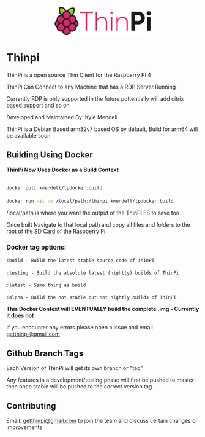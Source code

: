 <div align="center">
<br><img height="50%" width="50%" src="assets/logo/logo-colors@2x.png"></img>
</div>

# Thinpi

ThinPi is a open source Thin Client for the Raspberry Pi 4

ThinPi Can Connect to any Machine that has a RDP Server Running 

Currently RDP is only supported in the future pottentially will add citrix based support and so on

Developed and Maintained By: Kyle Mendell

ThinPi is a Debian Based arm32v7 based OS by default, Build for arm64 will be available soon

## Building Using Docker

**ThinPi Now Uses Docker as a Build Context**

```bash

docker pull kmendell/tpdocker:build

docker run -it -v /local/path:/thinpi kmendell/tpdocker:build

```

/local/path is where you want the output of the ThinPi FS to save too 

Once built Navigate to that local path and copy all files and folders to the root of the SD Card of the Raspberry Pi

### Docker tag options:

```
:build - Build the latest stable source code of ThinPi

:testing - Build the absolute latest (nightly) builds of ThinPi

:latest - Same thing as build

:alpha - Build the not stable but not nightly builds of ThinPi
```

**This Docker Context will EVENTUALLY build the complete .img - Currently it does not**

If you encounter any errors please open a issue and email getthinpi@gmail.com

## Github Branch Tags

Each Version of ThinPi will get its own branch or "tag"

Any features in a development/testing phase will first be pushed to master then once stable will be pushed to the correct version tag

## Contributing

Email: getthinpi@gmail.com to join the team and discuss certain changes or improvements
